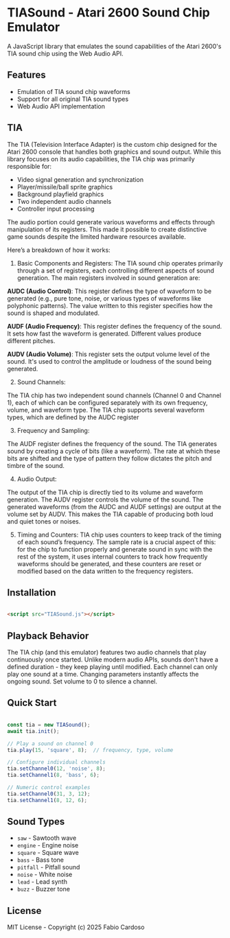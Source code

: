 # TIASound - Atari 2600 Sound Chip Emulator

A JavaScript library that emulates the sound capabilities of the Atari 2600's TIA sound chip using the Web Audio API.

## Features

- Emulation of TIA sound chip waveforms
- Support for all original TIA sound types
- Web Audio API implementation

## TIA

The TIA (Television Interface Adapter) is the custom chip designed for the Atari 2600 console that handles both graphics and sound output. While this library focuses on its audio capabilities, the TIA chip was primarily responsible for:

- Video signal generation and synchronization
- Player/missile/ball sprite graphics
- Background playfield graphics
- Two independent audio channels
- Controller input processing

The audio portion could generate various waveforms and effects through manipulation of its registers. This made it possible to create distinctive game sounds despite the limited hardware resources available.

Here’s a breakdown of how it works:

1. Basic Components and Registers:
The TIA sound chip operates primarily through a set of registers, each controlling different aspects of sound generation. The main registers involved in sound generation are:

**AUDC (Audio Control)**: This register defines the type of waveform to be generated (e.g., pure tone, noise, or various types of waveforms like polyphonic patterns). The value written to this register specifies how the sound is shaped and modulated.

**AUDF (Audio Frequency)**: This register defines the frequency of the sound. It sets how fast the waveform is generated. Different values produce different pitches.

**AUDV (Audio Volume)**: This register sets the output volume level of the sound. It's used to control the amplitude or loudness of the sound being generated.

2. Sound Channels:

The TIA chip has two independent sound channels (Channel 0 and Channel 1), each of which can be configured separately with its own frequency, volume, and waveform type.
The TIA chip supports several waveform types, which are defined by the AUDC register

3. Frequency and Sampling:

The AUDF register defines the frequency of the sound. The TIA generates sound by creating a cycle of bits (like a waveform). The rate at which these bits are shifted and the type of pattern they follow  dictates the pitch and timbre of the sound.

4. Audio Output:

The output of the TIA chip is directly tied to its volume and waveform generation. The AUDV register controls the volume of the sound. The generated waveforms (from the AUDC and AUDF settings) are output at the volume set by AUDV. This makes the TIA capable of producing both loud and quiet tones or noises.

5. Timing and Counters:
TIA chip uses counters to keep track of the timing of each sound’s frequency. The sample rate is a crucial aspect of this: for the chip to function properly and generate sound in sync with the rest of the system, it uses internal counters to track how frequently waveforms should be generated, and these counters are reset or modified based on the data written to the frequency registers.

## Installation

```html

<script src="TIASound.js"></script>

```

## Playback Behavior

The TIA chip (and this emulator) features two audio channels that play continuously once started. Unlike modern audio APIs, sounds don't have a defined duration - they keep playing until modified.
Each channel can only play one sound at a time.
Changing parameters instantly affects the ongoing sound.
Set volume to 0 to silence a channel.

## Quick Start

```javascript

const tia = new TIASound();
await tia.init();

// Play a sound on channel 0
tia.play(15, 'square', 8);  // frequency, type, volume

// Configure individual channels
tia.setChannel0(12, 'noise', 8);
tia.setChannel1(8, 'bass', 6);

// Numeric control examples
tia.setChannel0(31, 3, 12);
tia.setChannel1(8, 12, 6); 

```

## Sound Types

- `saw` - Sawtooth wave
- `engine` - Engine noise
- `square` - Square wave
- `bass` - Bass tone
- `pitfall` - Pitfall sound
- `noise` - White noise
- `lead` - Lead synth
- `buzz` - Buzzer tone


## License

MIT License - Copyright (c) 2025 Fabio Cardoso
